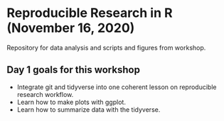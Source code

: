 # Reproducible Research in R (November 16, 2020)

Repository for data analysis and scripts and figures from workshop.

## Day 1 goals for this workshop
- Integrate git and tidyverse into one coherent lesson on reproducible research workflow.
- Learn how to make plots with ggplot.
- Learn how to summarize data with the tidyverse.

